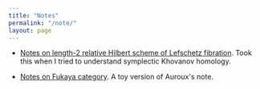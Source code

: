 ```yaml
---
title: "Notes"
permalink: "/note/"
layout: page
---
```



- [Notes on length-2 relative Hilbert scheme of Lefschetz fibration](../resources/Notes_on_length_2_relative_Hilbert_scheme_of_Lefschetz_fibration.pdf).  Took this when I tried to understand symplectic Khovanov homology.


- [Notes on Fukaya category](../resources/notes_on_fukaya_category.pdf).  A toy version of Auroux's note.


